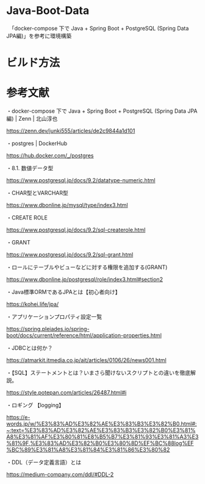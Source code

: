 # Java-Boot-Data
　「docker-compose 下で Java + Spring Boot + PostgreSQL (Spring Data JPA編)」を参考に環境構築

# ビルド方法


# 参考文献
・docker-compose 下で Java + Spring Boot + PostgreSQL (Spring Data JPA編) | Zenn | 北山淳也

https://zenn.dev/junki555/articles/de2c9844a1d101

・postgres | DockerHub

https://hub.docker.com/_/postgres

・8.1. 数値データ型

https://www.postgresql.jp/docs/9.2/datatype-numeric.html

・CHAR型とVARCHAR型

https://www.dbonline.jp/mysql/type/index3.html

・CREATE ROLE

https://www.postgresql.jp/docs/9.2/sql-createrole.html

・GRANT

https://www.postgresql.jp/docs/9.2/sql-grant.html

・ロールにテーブルやビューなどに対する権限を追加する(GRANT)

https://www.dbonline.jp/postgresql/role/index3.html#section2

・Java標準ORMであるJPAとは【初心者向け】

https://kohei.life/jpa/

・アプリケーションプロパティ設定一覧

https://spring.pleiades.io/spring-boot/docs/current/reference/html/application-properties.html

・JDBCとは何か？

https://atmarkit.itmedia.co.jp/ait/articles/0106/26/news001.html

・【SQL】ステートメントとは？いまさら聞けないスクリプトとの違いを徹底解説。

https://style.potepan.com/articles/26487.html#i

・ロギング 【logging】

https://e-words.jp/w/%E3%83%AD%E3%82%AE%E3%83%B3%E3%82%B0.html#:~:text=%E3%83%AD%E3%82%AE%E3%83%B3%E3%82%B0%E3%81%A8%E3%81%AF%E3%80%81%E8%B5%B7%E3%81%93%E3%81%A3%E3%81%9F,%E3%83%AD%E3%82%B0%E3%80%8D%EF%BC%88log%EF%BC%89%E3%81%A8%E3%81%84%E3%81%86%E3%80%82

・DDL（データ定義言語）とは

https://medium-company.com/ddl/#DDL-2
